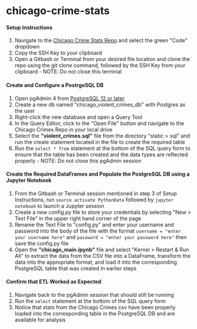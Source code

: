 # chicago-crime-stats

#### Setup Instructions
1. Navigate to the [Chicago Crime Stats Repo](https://github.com/NHoyer95/chicago-crime-stats) and select the green "Code" dropdown
2. Copy the SSH Key to your clipboard
3. Open a Gitbash or Terminal from your desired file location and clone the repo using the git clone command, followed by the SSH Key from your clipboard - NOTE: Do not close this terminal

#### Create and Configure a PostrgeSQL DB
1. Open pgAdmin 4 from [PostgreSQL 12 or later](https://www.postgresql.org/)
2. Create a new db named "chicago_violent_crimes_db" with Postgres as the user
3. Right-click the new database and open a Query Tool
4. In the Query Editor, click to the "Open File" button and navigate to the Chicago Crimes Repo in your local drive
5. Select the **"violent_crimes.sql"** file from the directory "static > sql" and run the create statement located in the file to create the required table
6. Run the `select * from` statement at the bottom of the SQL query form to ensure that the table has been created and the data types are reflected properly - NOTE: Do not close this pgAdmin session

#### Create the Required DataFrames and Populate the PostgreSQL DB using a Jupyter Notebook
1. From the Gitbash or Terminal session mentioned in step 3 of Setup Instructions, run `source activate PythonData` followed by `jupyter notebook` to launch a Jupyter session
2. Create a new config.py file to store your credentials by selecting "New > Text File" in the upper right hand corner of the page
3. Rename the Text File to "config.py" and enter your username and password into the body of the file with the format `username = "enter your username here"` and `password = "enter your password here"` then save the config.py file
4. Open the **"chicago_main.ipynb"** file and select "Kernel > Restart & Run All" to extract the data from the CSV file into a DataFrame, transform the data into the appropriate format, and load it into the corresponding PostgreSQL table that was created in earlier steps

#### Confirm that ETL Worked as Expected
1. Navigate back to the pgAdmin session that should still be running
2. Run the `select` statement at the bottom of the SQL query form
3. Notice that stats from the Chicago Crimes csv have been properly loaded into the corresponding table in the PostgreSQL DB and are available for analysis
